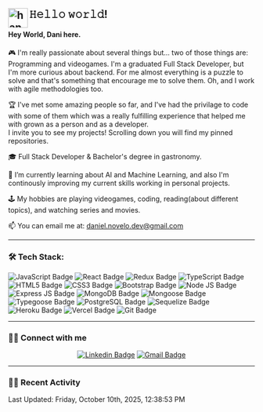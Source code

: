 <!--![banner-linkedin2]()
-->

## 𝙷𝚎𝚕𝚕𝚘 𝚠𝚘𝚛𝚕𝚍! <img alt="handwavegif" src="https://user-images.githubusercontent.com/39513876/112366216-8cfe7400-8cfe-11eb-8116-7d3dbae20e97.gif" width='40' align="left"/>

#### Hey World, Dani here.

<div align='left'>
         
🎮 I'm really passionate about several things but... two of those things are: Programming and videogames. I'm a graduated Full Stack Developer, but I'm more curious about backend. For me almost everything is a puzzle to solve and that's something that encourage me to solve them. Oh, and I work with agile methodologies too.
         
🏆 I've met some amazing people so far, and I've had the privilage to code with some of them which was a really fulfilling experience that helped me with grown as a person and as a developer.
</br> I invite you to see my projects! Scrolling down you will find my pinned repositories.
         
🎓 Full Stack Developer & Bachelor's degree in gastronomy.
         
🌱 I’m currently learning about AI and Machine Learning, and also I'm continously improving my current skills working in personal projects.

🕹 My hobbies are playing videogames, coding, reading(about different topics), and watching series and movies.

📫 You can email me at: daniel.novelo.dev@gmail.com
         
</div>

---

### 🛠️ Tech Stack:
![JavaScript Badge](https://img.shields.io/badge/JavaScript-F7DF1E?style=for-the-badge&logo=javascript&logoColor=black)
![React Badge](https://img.shields.io/badge/React-20232A?style=for-the-badge&logo=react&logoColor=61DAFB)
![Redux Badge](https://img.shields.io/badge/Redux-593D88?style=for-the-badge&logo=redux&logoColor=white)
![TypeScript Badge](https://img.shields.io/badge/TypeScript-007ACC?style=for-the-badge&logo=typescript&logoColor=white)
![HTML5 Badge](https://img.shields.io/badge/HTML5-E34F26?style=for-the-badge&logo=html5&logoColor=white)
![CSS3 Badge](https://img.shields.io/badge/CSS3-1572B6?style=for-the-badge&logo=css3&logoColor=white)
![Bootstrap Badge](https://img.shields.io/badge/Bootstrap-563D7C?style=for-the-badge&logo=bootstrap&logoColor=white)
![Node JS Badge](https://img.shields.io/badge/Node.js-43853D?style=for-the-badge&logo=node.js&logoColor=white)
![Express JS Badge](https://img.shields.io/badge/Express.js-404D59?style=for-the-badge)
![MongoDB Badge](https://img.shields.io/badge/MongoDB-4EA94B?style=for-the-badge&logo=mongodb&logoColor=white)
![Mongoose Badge](https://img.shields.io/badge/Mongoose-404D59?style=for-the-badge)
![Typegoose Badge](https://img.shields.io/badge/Typegoose-404D59?style=for-the-badge)
![PostgreSQL Badge](https://img.shields.io/badge/PostgreSQL-316192?style=for-the-badge&logo=postgresql&logoColor=white)
![Sequelize Badge](https://img.shields.io/badge/sequelize-323330?style=for-the-badge&logo=sequelize&logoColor=blue)
![Heroku Badge](https://img.shields.io/badge/Heroku-430098?style=for-the-badge&logo=heroku&logoColor=white)
![Vercel Badge](	https://img.shields.io/badge/Vercel-100000?style=for-the-badge&logo=vercel&logoColor=white)
![Git Badge](https://img.shields.io/badge/GIT-E44C30?style=for-the-badge&logo=git&logoColor=white)
   
 <div align='center'>
  
      
</div>

---

### 🤝🏻 Connect with me

<div align='center'>

[![Linkedin Badge](https://img.shields.io/badge/LinkedIn-0077B5?style=for-the-badge&logo=linkedin&logoColor=white)](https://www.linkedin.com/in/danielcn96/)
[![Gmail Badge](https://img.shields.io/badge/Gmail-D14836?style=for-the-badge&logo=gmail&logoColor=white)](mailto:"daniel.novelo.dev@gmail.com")

 </div>

---

### 🧑‍🚀 Recent Activity
<!--RECENT_ACTIVITY:start-->
<!--RECENT_ACTIVITY:end-->
<!--RECENT_ACTIVITY:last_update-->
Last Updated: Friday, October 10th, 2025, 12:38:53 PM
<!--RECENT_ACTIVITY:last_update_end-->


